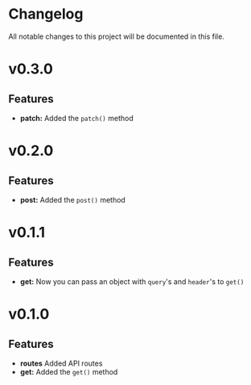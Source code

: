 # Changelog
All notable changes to this project will be documented in this file.
# v0.3.0
## Features
- **patch:** Added the `patch()` method
# v0.2.0
## Features
- **post:** Added the `post()` method
# v0.1.1
## Features
- **get:** Now you can pass an object with `query`'s and `header`'s to `get()`
# v0.1.0
## Features
- **routes** Added API routes 
- **get:** Added the `get()` method